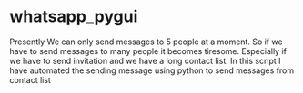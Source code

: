 # whatsapp_pygui
 Presently We can only send messages to 5 people at a moment. So if we have to send messages to many people it becomes tiresome. Especially if we have to send invitation and we have a long contact list. In this script I have automated the sending message using python to send messages from contact list
